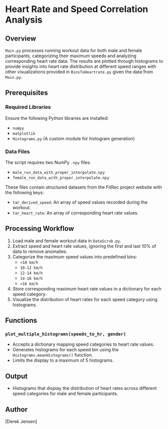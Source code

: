 # Heart Rate and Speed Correlation Analysis

## Overview
`Main.py` processes running workout data for both male and female participants, categorizing their maximum speeds and analyzing corresponding heart rate data. The results are plotted through histograms to provide insights into heart rate distribution at different speed ranges with other visualizations provided in `BinsToHeartrate.py` given the data from `Main.py`.

## Prerequisites
### Required Libraries
Ensure the following Python libraries are installed:
- `numpy`
- `matplotlib`
- `Histograms.py` (A custom module for histogram generation)

### Data Files
The script requires two NumPy `.npy` files:
- `male_run_data_with_proper_interpolate.npy`
- `female_run_data_with_proper_interpolate.npy`

These files contain structured datasets from the FitRec project website with the following keys:
- `tar_derived_speed`: An array of speed values recorded during the workout.
- `tar_heart_rate`: An array of corresponding heart rate values.

## Processing Workflow
1. Load male and female workout data in `DataScrub.py`.
2. Extract speed and heart rate values, ignoring the first and last 10% of data to remove anomalies.
3. Categorize the maximum speed values into predefined bins:
   - `<10 km/h`
   - `10-12 km/h`
   - `12-14 km/h`
   - `14-16 km/h`
   - `>16 km/h`
4. Store corresponding maximum heart rate values in a dictionary for each speed category.
5. Visualize the distribution of heart rates for each speed category using histograms.

## Functions
### `plot_multiple_histograms(speeds_to_hr, gender)`
- Accepts a dictionary mapping speed categories to heart rate values.
- Generates histograms for each speed bin using the `Histograms.meanHistograms()` function.
- Limits the display to a maximum of 5 histograms.

## Output
- Histograms that display the distribution of heart rates across different speed categories for male and female participants.

## Author
[Derek Jensen]

